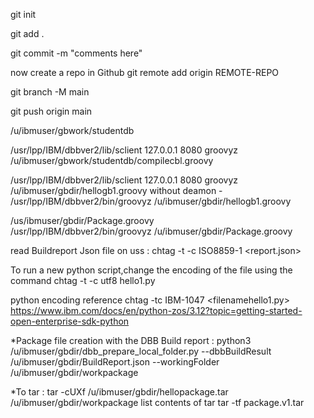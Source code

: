 git init

git add .

git commit -m "comments here"

now create a repo in Github
git remote add origin REMOTE-REPO

git branch -M main

git push origin main

/u/ibmuser/gbwork/studentdb

/usr/lpp/IBM/dbbver2/lib/sclient 127.0.0.1 8080 groovyz  /u/ibmuser/gbwork/studentdb/compilecbl.groovy

 /usr/lpp/IBM/dbbver2/lib/sclient 127.0.0.1 8080 groovyz /u/ibmuser/gbdir/hellogb1.groovy
without deamon - /usr/lpp/IBM/dbbver2/bin/groovyz /u/ibmuser/gbdir/hellogb1.groovy


/us/ibmuser/gbdir/Package.groovy    
/usr/lpp/IBM/dbbver2/bin/groovyz /u/ibmuser/gbdir/Package.groovy

read Buildreport Json file on uss : chtag -t -c ISO8859-1 <report.json>

To run a new python script,change the encoding of the file using the command   chtag -t -c utf8 hello1.py


python encoding reference chtag -tc IBM-1047 <filenamehello1.py>
https://www.ibm.com/docs/en/python-zos/3.12?topic=getting-started-open-enterprise-sdk-python 


*Package file creation with the DBB Build report :
python3 /u/ibmuser/gbdir/dbb_prepare_local_folder.py --dbbBuildResult /u/ibmuser/gbdir/BuildReport.json               --workingFolder /u/ibmuser/gbdir/workpackage

*To tar :
tar -cUXf /u/ibmuser/gbdir/hellopackage.tar  /u/ibmuser/gbdir/workpackage
list contents of tar
tar -tf package.v1.tar

